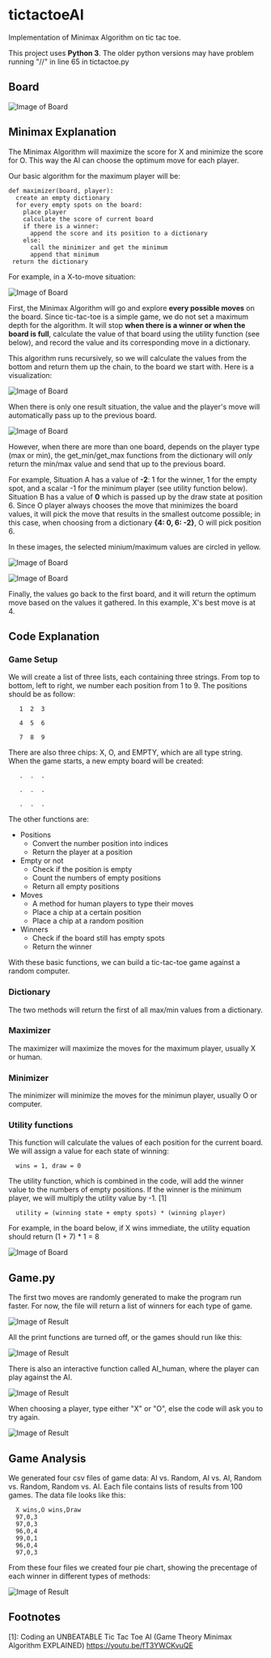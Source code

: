 # tictactoeAI

Implementation of Minimax Algorithm on tic tac toe.

This project uses **Python 3**. The older python versions may have problem running "//" in line 65 in tictactoe.py

## Board
![Image of Board](images/Board.jpg)

## Minimax Explanation

The Minimax Algorithm will maximize the score for X and minimize the score for O. This way the AI can choose the optimum move for each player.

Our basic algorithm for the maximum player will be:
```
def maximizer(board, player):
  create an empty dictionary
  for every empty spots on the board:
    place player
    calculate the score of current board
    if there is a winner:
      append the score and its position to a dictionary
    else:
      call the minimizer and get the minimum
      append that minimum
 return the dictionary
```

For example, in a X-to-move situation:

![Image of Board](images/0.png)

First, the Minimax Algorithm will go and explore **every possible moves** on the board. Since tic-tac-toe is a simple game, we do not set a maximum depth for the algorithm. It will stop **when there is a winner or when the board is full**, calculate the value of that board using the utility function (see below), and record the value and its corresponding move in a dictionary.

This algorithm runs recursively, so we will calculate the values from the bottom and return them up the chain, to the board we start with. Here is a visualization:

![Image of Board](images/1.png)

When there is only one result situation, the value and the player's move will automatically pass up to the previous board. 

![Image of Board](images/2.png)

However, when there are more than one board, depends on the player type (max or min), the get_min/get_max functions from the dictionary will *only* return the min/max value and send that up to the previous board. 

For example, Situation A has a value of **-2**: 1 for the winner, 1 for the empty spot, and a scalar -1 for the minimum player (see utility function below). Situation B has a value of **0** which is passed up by the draw state at position 6. Since O player always chooses the move that minimizes the board values, it will pick the move that results in the smallest outcome possible; in this case, when choosing from a dictionary **{4: 0, 6: -2}**, O will pick position 6.

In these images, the selected minium/maximum values are circled in yellow. 

![Image of Board](images/3.png)

![Image of Board](images/4.png)

Finally, the values go back to the first board, and it will return the optimum move based on the values it gathered. In this example, X's best move is at 4. 

## Code Explanation
  ### Game Setup
   We will create a list of three lists, each containing three strings. From top to bottom, left to right, we number each position from 1 to 9. The positions should be as follow:
   
```
   1  2  3
   
   4  5  6
   
   7  8  9
```   
   There are also three chips: X, O, and EMPTY, which are all type string. When the game starts, a new empty board will be created:
   
```
   .  .  .
   
   .  .  .
   
   .  .  .
```

   The other functions are:
   * Positions
      * Convert the number position into indices
      * Return the player at a position
   * Empty or not
      * Check if the position is empty
      * Count the numbers of empty positions
      * Return all empty positions
   * Moves
      * A method for human players to type their moves
      * Place a chip at a certain position
      * Place a chip at a random position
   * Winners
      * Check if the board still has empty spots
      * Return the winner
      
   With these basic functions, we can build a tic-tac-toe game against a random computer.
      
  ### Dictionary
   The two methods will return the first of all max/min values from a dictionary.
   
  ### Maximizer
   The maximizer will maximize the moves for the maximum player, usually X or human.
   
  ### Minimizer
   The minimizer will minimize the moves for the minimun player, usually O or computer.
   
  ### Utility functions
   This function will calculate the values of each position for the current board. 
   We will assign a value for each state of winning: 
   
      wins = 1, draw = 0
      
   The utility function, which is combined in the code, will add the winner value to the numbers of empty positions. If the winner is the minimum player, we will multiply the utility value by -1. [1]
   
      utility = (winning state + empty spots) * (winning player)
      
   For example, in the board below, if X wins immediate, the utility equation should return (1 + 7) * 1 = 8
   
   ![Image of Board](images/Board.jpg)
   
## Game.py

The first two moves are randomly generated to make the program run faster. For now, the file will return a list of winners for each type of game.

![Image of Result](images/result.png)

All the print functions are turned off, or the games should run like this:

![Image of Result](images/Run.png)

There is also an interactive function called AI_human, where the player can play against the AI.

![Image of Result](images/player.png)

When choosing a player, type either "X" or "O", else the code will ask you to try again.

![Image of Result](images/wrong.png)

## Game Analysis

We generated four csv files of game data: AI vs. Random, AI vs. AI, Random vs. Random, Random vs. AI. Each file contains lists of results from 100 games. The data file looks like this:

```
  X wins,O wins,Draw
  97,0,3
  97,0,3
  96,0,4
  99,0,1
  96,0,4
  97,0,3
```

From these four files we created four pie chart, showing the precentage of each winner in different types of methods:

![Image of Result](images/pie.png)

## Footnotes
[1]: Coding an UNBEATABLE Tic Tac Toe AI (Game Theory Minimax Algorithm EXPLAINED) https://youtu.be/fT3YWCKvuQE
